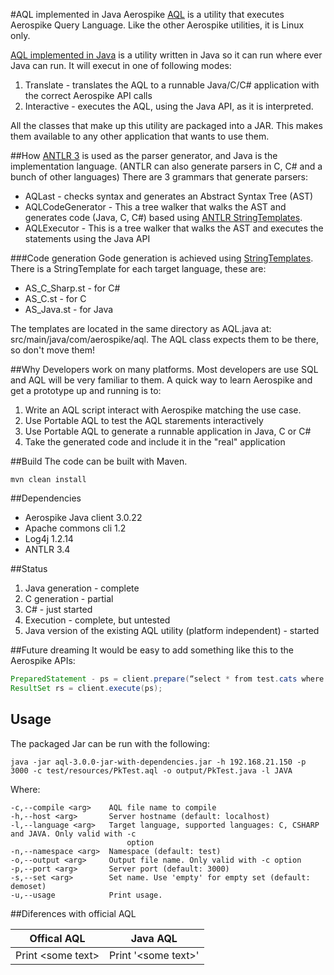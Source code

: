 #AQL implemented in Java
Aerospike [AQL](https://docs.aerospike.com/pages/viewpage.action?pageId=3807532) is a utility that executes Aerospike Query Language. Like the other Aerospike utilities, it is Linux only.

[AQL implemented in Java](https://github.com/aerospike/aql-java) is a utility written in Java so it can run where ever Java can run. It will execut in one of following modes:
 1. Translate - translates the AQL to a runnable Java/C/C# application with the correct Aerospike API calls
 2. Interactive - executes the AQL, using the Java API, as it is interpreted.
 
All the classes that make up this utility are packaged into a JAR. This makes them available to any other application that wants to use them. 


##How
[ANTLR 3](http://www.antlr3.org/) is used as the parser generator, and Java is the implementation language. (ANTLR can also generate parsers in C, C# and a bunch of other languages)
There are 3 grammars that generate parsers:
* AQLast - checks syntax and generates an Abstract Syntax Tree (AST)
* AQLCodeGenerator - This a tree walker that walks the AST and generates code (Java, C, C#) based using [ANTLR StringTemplates](http://www.stringtemplate.org/).
* AQLExecutor - This is a tree walker that walks the AST and executes the statements using the Java API
 
###Code generation
Gode generation is achieved using [StringTemplates](http://www.stringtemplate.org/). There is a StringTemplate for each target language, these are:
* AS_C_Sharp.st - for C#
* AS_C.st - for C
* AS_Java.st - for Java

The templates are located in the same directory as AQL.java at: src/main/java/com/aerospike/aql. The AQL class expects them to be there, so don't move them!


##Why
Developers work on many platforms. Most developers are use SQL and AQL will be very familiar to them. A quick way to learn Aerospike and get a prototype up and running is to:
 1. Write an AQL script interact with Aerospike matching the use case.
 2. Use Portable AQL to test the AQL starements interactively
 3. Use Portable AQL to generate a runnable application in Java, C or C#
 4. Take the generated code and include it in the "real" application
 
##Build
The code can be built with Maven. 
	
	mvn clean install

##Dependencies
* Aerospike Java client 3.0.22
* Apache commons cli 1.2
* Log4j 1.2.14
* ANTLR 3.4


##Status
 1. Java generation - complete
 2. C generation - partial
 3. C# - just started
 4. Execution - complete, but untested
 5. Java version of the existing AQL utility (platform independent) - started

##Future dreaming
It would be easy to add something like this to the Aerospike APIs:
```java
PreparedStatement - ps = client.prepare(“select * from test.cats where pk = ’27’”);
ResultSet rs = client.execute(ps);
```

## Usage
The packaged Jar can be run with the following:
```
java -jar aql-3.0.0-jar-with-dependencies.jar -h 192.168.21.150 -p 3000 -c test/resources/PkTest.aql -o output/PkTest.java -l JAVA
```	
Where:
```	
-c,--compile <arg>    AQL file name to compile
-h,--host <arg>       Server hostname (default: localhost)
-l,--language <arg>   Target language, supported languages: C, CSHARP and JAVA. Only valid with -c
	                      option
-n,--namespace <arg>  Namespace (default: test)
-o,--output <arg>     Output file name. Only valid with -c option
-p,--port <arg>       Server port (default: 3000)
-s,--set <arg>        Set name. Use 'empty' for empty set (default: demoset)
-u,--usage            Print usage.
```
##Diferences with official AQL

|Offical AQL        |Java AQL           |
|-----------------|-------------------|
|Print \<some text\>|Print '\<some text\>'|

